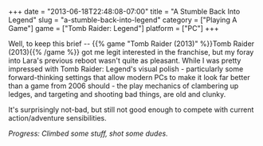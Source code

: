 +++
date = "2013-06-18T22:48:08-07:00"
title = "A Stumble Back Into Legend"
slug = "a-stumble-back-into-legend"
category = ["Playing A Game"]
game = ["Tomb Raider: Legend"]
platform = ["PC"]
+++

Well, to keep this brief -- {{% game "Tomb Raider (2013)" %}}Tomb Raider (2013){{% /game %}} got me legit interested in the franchise, but my foray into Lara's previous reboot wasn't quite as pleasant.  While I was pretty impressed with Tomb Raider: Legend's visual polish - particularly some forward-thinking settings that allow modern PCs to make it look far better than a game from 2006 should - the play mechanics of clambering up ledges, and targeting and shooting bad things, are old and clunky.

It's surprisingly not-bad, but still not good enough to compete with current action/adventure sensibilities.

<i>Progress: Climbed some stuff, shot some dudes.</i>